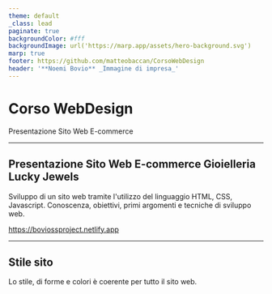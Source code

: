 ```yaml
---
theme: default
_class: lead
paginate: true
backgroundColor: #fff
backgroundImage: url('https://marp.app/assets/hero-background.svg')
marp: true
footer: https://github.com/matteobaccan/CorsoWebDesign
header: '**Noemi Bovio** _Immagine di impresa_' 
---
```


# Corso WebDesign

Presentazione Sito Web E-commerce



<!-- _paginate: false -->
<!-- _footer: "" -->
<!-- style: "
img[alt~='center'] {
  display: block;
  margin: 0 auto;
}
" -->

---

## Presentazione Sito Web E-commerce Gioielleria Lucky Jewels

Sviluppo di un sito web tramite l'utilizzo del linguaggio HTML, CSS, Javascript.
Conoscenza, obiettivi, primi argomenti e tecniche di sviluppo web.

https://boviossproject.netlify.app

---

## Stile sito

Lo stile, di forme e colori è coerente per tutto il sito web.
